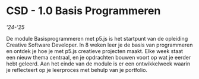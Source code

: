 # CSD - 1.0 Basis Programmeren
*'24-'25*

De module Basisprogrammeren met p5.js is het startpunt van de opleiding Creative Software Developer. 
In 8 weken leer je de basis van programmeren en ontdek je hoe je met p5.js creatieve projecten maakt. 
Elke week staat een nieuw thema centraal, en je opdrachten bouwen voort op wat je eerder hebt geleerd. 
Aan het einde van de module is er een ontwikkelweek waarin je reflecteert op je leerproces met behulp van je portfolio.
